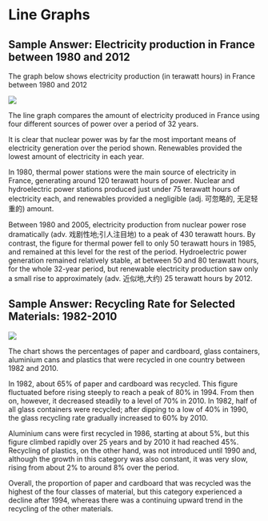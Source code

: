 # Line Graphs

## Sample Answer: Electricity production in France between 1980 and 2012

The graph below shows electricity production (in terawatt hours) in France between 1980 and 2012

![](https://i0.wp.com/ieltspracticeonline.com/wp-content/uploads/2023/06/The-graph-below-shows-electricity-production-in-terawatt-hours-in-France-between-1980-and-2012.jpg?w=640&ssl=1)

The line graph compares the amount of electricity produced in France using four different sources of power over a period of 32 years.

It is clear that nuclear power was by far the most important means of electricity generation over the period shown. Renewables provided the lowest amount of electricity in each year.

In 1980, thermal power stations were the main source of electricity in France, generating around 120 terawatt hours of power. Nuclear and hydroelectric power stations produced just under 75 terawatt hours of electricity each, and renewables provided a negligible (adj. 可忽略的, 无足轻重的) amount.

Between 1980 and 2005, electricity production from nuclear power rose dramatically (adv. 戏剧性地;引人注目地) to a peak of 430 terawatt hours. By contrast, the figure for thermal power fell to only 50 terawatt hours in 1985, and remained at this level for the rest of the period. Hydroelectric power generation remained relatively stable, at between 50 and 80 terawatt hours, for the whole 32-year period, but renewable electricity production saw only a small rise to approximately (adv. 近似地,大约) 25 terawatt hours by 2012.

## Sample Answer: Recycling Rate for Selected Materials: 1982-2010

![](https://takeielts.britishcouncil.org/sites/default/files/styles/bc-landscape-800x450/public/ac_writing_task_1_0.png?itok=xIMVVG_4)

The chart shows the percentages of paper and cardboard, glass containers, aluminium
cans and plastics that were recycled in one country between 1982 and 2010.

In 1982, about 65% of paper and cardboard was recycled. This figure fluctuated before
rising steeply to reach a peak of 80% in 1994. From then on, however, it decreased
steadily to a level of 70% in 2010. In 1982, half of all glass containers were recycled;
after dipping to a low of 40% in 1990, the glass recycling rate gradually increased to 60%
by 2010.

Aluminium cans were first recycled in 1986, starting at about 5%, but this figure climbed
rapidly over 25 years and by 2010 it had reached 45%. Recycling of plastics, on the other
hand, was not introduced until 1990 and, although the growth in this category was also
constant, it was very slow, rising from about 2% to around 8% over the period.

Overall, the proportion of paper and cardboard that was recycled was the highest of the
four classes of material, but this category experienced a decline after 1994, whereas there
was a continuing upward trend in the recycling of the other materials.
